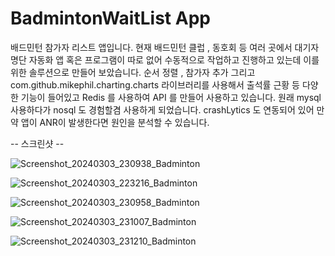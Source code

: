 # BadmintonWaitList App 
배드민턴 참가자 리스트 앱입니다. 현재 배드민턴 클럽 , 동호회 등 여러 곳에서 대기자 명단 자동화 앱 혹은 프로그램이 따로 없어 수동적으로 작업하고 진행하고 있는데 이를 위한 솔루션으로 만들어 보았습니다.
순서 정렬 , 참가자 추가 그리고 com.github.mikephil.charting.charts 라이브러리를 사용해서 출석률 근황 등 다양한 기능이 들어있고 Redis 를 사용하여 API 를 만들어 사용하고 있습니다. 원래 mysql 사용하다가 nosql 도 경험할겸 사용하게 되었습니다. 
crashLytics 도 연동되어 있어 만약 앱이 ANR이 발생한다면 원인을 분석할 수 있습니다.  

-- 스크린샷 --

![Screenshot_20240303_230938_Badminton](https://github.com/ply2782/BadmintonWaitList/assets/78065931/94a63dee-dc70-4271-bd3e-f36dd72bef41)

![Screenshot_20240303_223216_Badminton](https://github.com/ply2782/BadmintonWaitList/assets/78065931/ecb6bb14-6b37-4f60-8a00-b763e9a46126)

![Screenshot_20240303_230958_Badminton](https://github.com/ply2782/BadmintonWaitList/assets/78065931/0ceeecd7-64e9-472a-8d69-502969824d9f)

![Screenshot_20240303_231007_Badminton](https://github.com/ply2782/BadmintonWaitList/assets/78065931/562f2b4f-6d5d-4d69-8120-da4d93ec366a)

![Screenshot_20240303_231210_Badminton](https://github.com/ply2782/BadmintonWaitList/assets/78065931/c81a283b-3c49-414f-972c-289488b23242)


